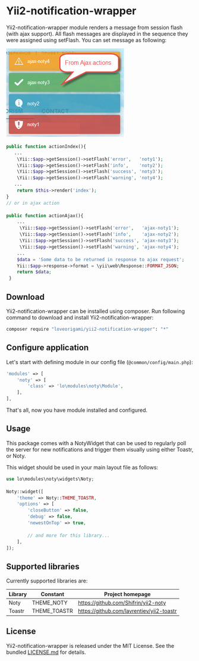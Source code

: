 # Yii2-notification-wrapper

Yii2-notification-wrapper module renders a message from session flash (with ajax support). All flash messages are displayed
in the sequence they were assigned using setFlash. You can set message as following:

!["Demo"](img/noty-demo.jpg)

 ```php
public function actionIndex(){
    ...
     \Yii::$app->getSession()->setFlash('error',   'noty1');
     \Yii::$app->getSession()->setFlash('info',    'noty2');
     \Yii::$app->getSession()->setFlash('success', 'noty3');
     \Yii::$app->getSession()->setFlash('warning', 'noty4');
    ...
     return $this->render('index');
 }
 // or in ajax action

 public function actionAjax(){
     ...
      \Yii::$app->getSession()->setFlash('error',   'ajax-noty1');
      \Yii::$app->getSession()->setFlash('info',    'ajax-noty2');
      \Yii::$app->getSession()->setFlash('success', 'ajax-noty3');
      \Yii::$app->getSession()->setFlash('warning', 'ajax-noty4');
     ...
     $data = 'Some data to be returned in response to ajax request';
     Yii::$app->response->format = \yii\web\Response::FORMAT_JSON;
     return $data;
  }
 ```

Download
--------

Yii2-notification-wrapper can be installed using composer. Run following command to download and
install Yii2-notification-wrapper:

```bash
composer require "loveorigami/yii2-notification-wrapper": "*"
```

Configure application
---------------------

Let's start with defining module in our config file (`@common/config/main.php`):

```php
'modules' => [
    'noty' => [
        'class' => 'lo\modules\noty\Module',
    ],
],
```
That's all, now you have module installed and configured.

Usage
-----

This package comes with a NotyWidget that can be used to regularly poll the server for new notifications and trigger them visually using either Toastr, or Noty.

This widget should be used in your main layout file as follows:

```php
use lo\modules\noty\widgets\Noty;

Noty::widget([
    'theme' => Noty::THEME_TOASTR,
    'options' => [
        'closeButton' => false,
        'debug' => false,
        'newestOnTop' => true,

        // and more for this library...
    ],
]);
```

Supported libraries
-------------------

Currently supported libraries are:

| Library        | Constant      | Project homepage                               |
| -------------- | ------------- | ---------------------------------------------- |
| Noty           | THEME_NOTY    | https://github.com/Shifrin/yii2-noty           |
| Toastr         | THEME_TOASTR  | https://github.com/lavrentiev/yii2-toastr      |


License
-------

Yii2-notification-wrapper is released under the MIT License. See the bundled [LICENSE.md](LICENSE.md)
for details.